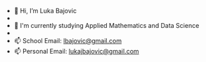 - 👋 Hi, I’m Luka Bajovic
- 
- 👀 I'm currently studying Applied Mathematics and Data Science
-
- 📫 School Email: lbajovic@gmail.com
- 📫 Personal Email: lukajbajovic@gmail.com


